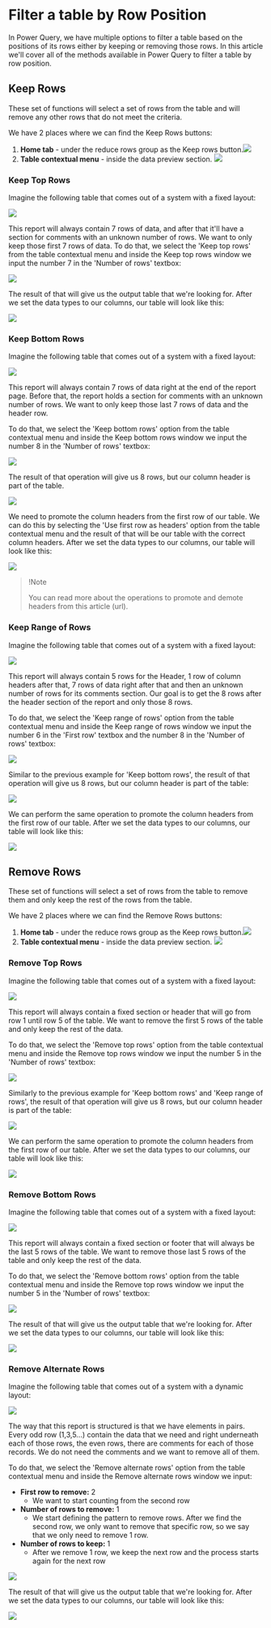 # Filter a table by Row Position

In Power Query, we have multiple options to filter a table based on the positions of its rows either by keeping or removing those rows. In this article we'll cover all of the methods available in Power Query to filter a table by row position.

## Keep Rows

These set of functions will select a set of rows from the table and will remove any other rows that do not meet the criteria.

We have 2 places where we can find the Keep Rows buttons:

1. **Home tab** - under the reduce rows group as the Keep rows button.![](images/me-filter-row-position-keep-rows-home-tab.png)
2. **Table contextual menu** - inside the data preview section. ![](images/me-filter-row-position-keep-rows-contextual-menu.png)

### Keep Top Rows

Imagine the following table that comes out of a system with a fixed layout:

![](images/me-filter-row-position-keep-top-rows-start.png)

This report will always contain 7 rows of data, and after that it'll have a section for comments with an unknown number of rows. We want to only keep those first 7 rows of data. To do that, we select the 'Keep top rows' from the table contextual menu and inside the Keep top rows window we input the number 7 in the 'Number of rows' textbox:

![](images/me-filter-row-position-keep-top-rows-window.png)

The result of that will give us the output table that we're looking for. After we set the data types to our columns, our table will look like this:

![](images/me-filter-row-position-keep-rows-final.png)

### Keep Bottom Rows

Imagine the following table that comes out of a system with a fixed layout:

![](images/me-filter-row-position-keep-bottom-rows-start.png)

This report will always contain 7 rows of data right at the end of the report page. Before that, the report holds a section for comments with an unknown number of rows. We want to only keep those last 7 rows of data and the header row. 

To do that, we select the 'Keep bottom rows' option from the table contextual menu and inside the Keep bottom rows window we input the number 8 in the 'Number of rows' textbox:

![](images/me-filter-row-position-keep-bottom-rows-window.png)

The result of that operation will give us 8 rows, but our column header is part of the table. 

![](images/me-filter-row-position-keep-bottom-rows-non-promoted-headers.png)

We need to promote the column headers from the first row of our table. We can do this by selecting the 'Use first row as headers' option from the table contextual menu and the result of that will be our table with the correct column headers. After we set the data types to our columns, our table will look like this:

![](images/me-filter-row-position-keep-rows-final.png)

> !Note
>
> You can read more about the operations to promote and demote headers from this article (url).

### Keep Range of Rows

Imagine the following table that comes out of a system with a fixed layout:

![](images/me-filter-row-position-keep-range-rows-start.png)

This report will always contain 5 rows for the Header, 1  row of column headers after that, 7 rows of data right after that and then an unknown number of rows for its comments section. Our goal is to get the 8 rows after the header section of the report and only those 8 rows. 

To do that, we select the 'Keep range of rows' option from the table contextual menu and inside the Keep range of rows window we input the number 6 in the 'First row' textbox and the number 8 in the 'Number of rows' textbox:

![](images/me-filter-row-position-keep-range-rows-window.png)

Similar to the previous example for 'Keep bottom rows', the result of that operation will give us 8 rows, but our column header is part of the table:

![](images/me-filter-row-position-keep-bottom-rows-non-promoted-headers.png)

We can perform the same operation to promote the column headers from the first row of our table. After we set the data types to our columns, our table will look like this:

![](images/me-filter-row-position-keep-rows-final.png)

## Remove Rows

These set of functions will select a set of rows from the table to remove them and only keep the rest of the rows from the table. 

We have 2 places where we can find the Remove Rows buttons:

1. **Home tab** - under the reduce rows group as the Keep rows button.![](images/me-filter-row-position-remove-rows-home-tab.png)
2. **Table contextual menu** - inside the data preview section. ![](images/me-filter-row-position-remove-rows-contextual-menu.png)

### Remove Top Rows

Imagine the following table that comes out of a system with a fixed layout:

![](images/me-filter-row-position-remove-top-rows-start.png)

This report will always contain a fixed section or header that will go from row 1 until row 5 of the table. We want to remove the first 5 rows of the table and only keep the rest of the data.

To do that, we select the 'Remove top rows' option from the table contextual menu and inside the Remove top rows window we input the number 5 in the 'Number of rows' textbox:

![](images/me-filter-row-position-remove-top-rows-window.png)

Similarly to the previous example for 'Keep bottom rows' and 'Keep range of rows', the result of that operation will give us 8 rows, but our column header is part of the table:

![](images/me-filter-row-position-keep-bottom-rows-non-promoted-headers.png)

We can perform the same operation to promote the column headers from the first row of our table. After we set the data types to our columns, our table will look like this:

![](images/me-filter-row-position-keep-rows-final.png)

### Remove Bottom Rows

Imagine the following table that comes out of a system with a fixed layout:

![](images/me-filter-row-position-remove-bottom-rows-start.png)

This report will always contain a fixed section or footer that will always be the last 5 rows of the table. We want to remove those last 5 rows of the table and only keep the rest of the data.

To do that, we select the 'Remove bottom rows' option from the table contextual menu and inside the Remove top rows window we input the number 5 in the 'Number of rows' textbox:

![](images/me-filter-row-position-remove-bottom-rows-window.png)

The result of that will give us the output table that we're looking for. After we set the data types to our columns, our table will look like this:

![](images/me-filter-row-position-keep-rows-final.png)

### Remove Alternate Rows

Imagine the following table that comes out of a system with a dynamic layout:

![](images/me-filter-row-position-remove-alternate-rows-start.png)

The way that this report is structured is that we have elements in pairs. Every odd row (1,3,5...) contain the data that we need and right underneath each of those rows, the even rows, there are comments for each of those records. We do not need the comments and we want to remove all of them.

To do that, we select the 'Remove alternate rows' option from the table contextual menu and inside the Remove alternate rows window we input:

* **First row to remove:** 2
  * We want to start counting from the second row
* **Number of rows to remove:** 1
  * We start defining the pattern to remove rows. After we find the second row, we only want to remove that specific row, so we say that we only need to remove 1 row.
* **Number of rows to keep:** 1
  * After we remove 1 row, we keep the next row and the process starts again for the next row

![](images/me-filter-row-position-remove-alternate-rows-window.png)

The result of that will give us the output table that we're looking for. After we set the data types to our columns, our table will look like this:

![](images/me-filter-row-position-keep-rows-final.png)
